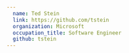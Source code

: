 ```yaml
---
  name: Ted Stein
  link: https://github.com/tstein
  organization: Microsoft
  occupation_title: Software Engineer
  github: tstein
---
```

